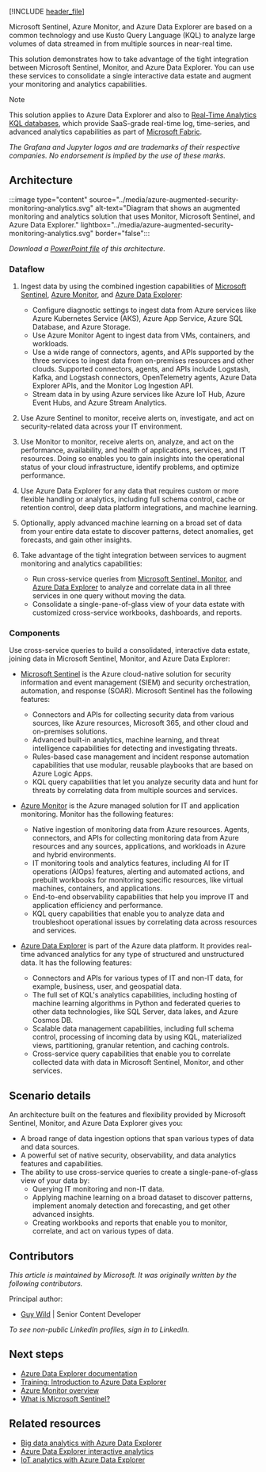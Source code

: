 [!INCLUDE [header_file](../../../includes/sol-idea-header.md)]

Microsoft Sentinel, Azure Monitor, and Azure Data Explorer are based on a common technology and use Kusto Query Language (KQL) to analyze large volumes of data streamed in from multiple sources in near-real time.

This solution demonstrates how to take advantage of the tight integration between Microsoft Sentinel, Monitor, and Azure Data Explorer. You can use these services to consolidate a single interactive data estate and augment your monitoring and analytics capabilities. 

> [!NOTE]
> This solution applies to Azure Data Explorer and also to [Real-Time Analytics KQL databases](/fabric/real-time-analytics/create-database), which provide SaaS-grade real-time log, time-series, and advanced analytics capabilities as part of [Microsoft Fabric](/fabric/get-started/microsoft-fabric-overview). 

*The Grafana and Jupyter logos and are trademarks of their respective companies. No endorsement is implied by the use of these marks.*

## Architecture

:::image type="content" source="../media/azure-augmented-security-monitoring-analytics.svg" alt-text="Diagram that shows an augmented monitoring and analytics solution that uses Monitor, Microsoft Sentinel, and Azure Data Explorer." lightbox="../media/azure-augmented-security-monitoring-analytics.svg" border="false":::

*Download a [PowerPoint file](https://arch-center.azureedge.net/azure-augmented-security-monitoring-analytics.pptx) of this architecture.*


### Dataflow

1. Ingest data by using the combined ingestion capabilities of [Microsoft Sentinel](/azure/sentinel/connect-data-sources), [Azure Monitor](/azure/azure-monitor/essentials/data-collection), and [Azure Data Explorer](/azure/data-explorer/ingest-data-overview):

    - Configure diagnostic settings to ingest data from Azure services like Azure Kubernetes Service (AKS), Azure App Service, Azure SQL Database, and Azure Storage.
    - Use Azure Monitor Agent to ingest data from VMs, containers, and workloads.
    - Use a wide range of connectors, agents, and APIs supported by the three services to ingest data from on-premises resources and other clouds. Supported connectors, agents, and APIs include Logstash, Kafka, and Logstash connectors, OpenTelemetry agents, Azure Data Explorer APIs, and the Monitor Log Ingestion API. 
    - Stream data in by using Azure services like Azure IoT Hub, Azure Event Hubs, and Azure Stream Analytics. 
1. Use Azure Sentinel to monitor, receive alerts on, investigate, and act on security-related data across your IT environment.
1. Use Monitor to monitor, receive alerts on, analyze, and act on the performance, availability, and health of applications, services, and IT resources. Doing so enables you to gain insights into the operational status of your cloud infrastructure, identify problems, and optimize performance.
1. Use Azure Data Explorer for any data that requires custom or more flexible handling or analytics, including full schema control, cache or retention control, deep data platform integrations, and machine learning. 
1. Optionally, apply advanced machine learning on a broad set of data from your entire data estate to discover patterns, detect anomalies, get forecasts, and gain other insights.
1. Take advantage of the tight integration between services to augment monitoring and analytics capabilities:
   
     - Run cross-service queries from [Microsoft Sentinel, Monitor](/azure/azure-monitor/logs/azure-monitor-data-explorer-proxy), and [Azure Data Explorer](/azure/data-explorer/query-monitor-data) to analyze and correlate data in all three services in one query without moving the data.
     - Consolidate a single-pane-of-glass view of your data estate with customized cross-service workbooks, dashboards, and reports.     

### Components

Use cross-service queries to build a consolidated, interactive data estate, joining data in Microsoft Sentinel, Monitor, and Azure Data Explorer:

- [Microsoft Sentinel](https://azure.microsoft.com/products/microsoft-sentinel) is the Azure cloud-native solution for security information and event management (SIEM) and security orchestration, automation, and response (SOAR). Microsoft Sentinel has the following features:

    - Connectors and APIs for collecting security data from various sources, like Azure resources, Microsoft 365, and other cloud and on-premises solutions.
    - Advanced built-in analytics, machine learning, and threat intelligence capabilities for detecting and investigating threats.
    - Rules-based case management and incident response automation capabilities that use modular, reusable playbooks that are based on Azure Logic Apps.
    - KQL query capabilities that let you analyze security data and hunt for threats by correlating data from multiple sources and services.

- [Azure Monitor](https://azure.microsoft.com/products/monitor/) is the Azure managed solution for IT and application monitoring. Monitor has the following features:


    - Native ingestion of monitoring data from Azure resources. Agents, connectors, and APIs for collecting monitoring data from Azure resources and any sources, applications, and workloads in Azure and hybrid environments.
    - IT monitoring tools and analytics features, including AI for IT operations (AIOps) features, alerting and automated actions, and prebuilt workbooks for monitoring specific resources, like virtual machines, containers, and applications.
    - End-to-end observability capabilities that help you improve IT and application efficiency and performance.
    - KQL query capabilities that enable you to analyze data and troubleshoot operational issues by correlating data across resources and services.
 
- [Azure Data Explorer](https://azure.microsoft.com/products/data-explorer/) is part of the Azure data platform. It provides real-time advanced analytics for any type of structured and unstructured data. It has the following features:

    - Connectors and APIs for various types of IT and non-IT data, for example, business, user, and geospatial data.
    - The full set of KQL's analytics capabilities, including hosting of machine learning algorithms in Python and federated queries to other data technologies, like SQL Server, data lakes, and Azure Cosmos DB.  
    - Scalable data management capabilities, including full schema control, processing of incoming data by using KQL, materialized views, partitioning, granular retention, and caching controls.  
    - Cross-service query capabilities that enable you to correlate collected data with data in Microsoft Sentinel, Monitor, and other services.

## Scenario details

An architecture built on the features and flexibility provided by Microsoft Sentinel, Monitor, and Azure Data Explorer gives you:

- A broad range of data ingestion options that span various types of data and data sources.
- A powerful set of native security, observability, and data analytics features and capabilities.
- The ability to use cross-service queries to create a single-pane-of-glass view of your data by:
    - Querying IT monitoring and non-IT data.
    - Applying machine learning on a broad dataset to discover patterns, implement anomaly detection and forecasting, and get other advanced insights. 
    - Creating workbooks and reports that enable you to monitor, correlate, and act on various types of data.  

## Contributors

*This article is maintained by Microsoft. It was originally written by the following contributors.*

Principal author:

 * [Guy Wild](https://www.linkedin.com/in/guy-wild-596aa91a2) | Senior Content Developer

*To see non-public LinkedIn profiles, sign in to LinkedIn.*

## Next steps

- [Azure Data Explorer documentation](/azure/data-explorer)
- [Training: Introduction to Azure Data Explorer](/training/modules/intro-to-azure-data-explorer)
- [Azure Monitor overview](/azure/azure-monitor/overview)
- [What is Microsoft Sentinel?](/azure/sentinel/overview)

## Related resources

- [Big data analytics with Azure Data Explorer](big-data-azure-data-explorer.yml)
- [Azure Data Explorer interactive analytics](interactive-azure-data-explorer.yml)
- [IoT analytics with Azure Data Explorer](iot-azure-data-explorer.yml)
